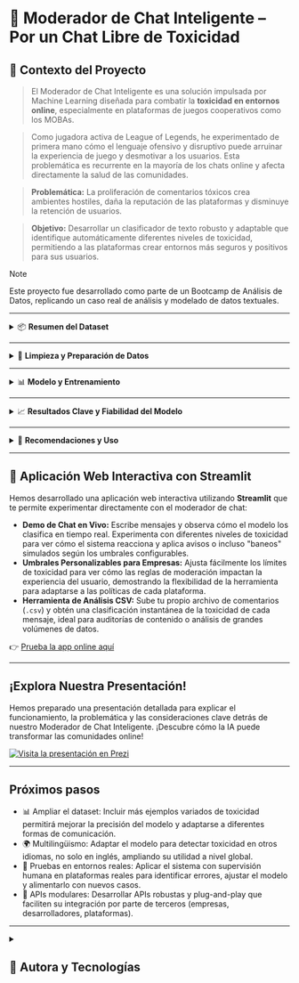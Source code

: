 # 💬 Moderador de Chat Inteligente – Por un Chat Libre de Toxicidad

## 🧩 Contexto del Proyecto

> El Moderador de Chat Inteligente es una solución impulsada por Machine Learning diseñada para combatir la **toxicidad en entornos online**, especialmente en plataformas de juegos cooperativos como los MOBAs.

> Como jugadora activa de League of Legends, he experimentado de primera mano cómo el lenguaje ofensivo y disruptivo puede arruinar la experiencia de juego y desmotivar a los usuarios. Esta problemática es recurrente en la mayoría de los chats online y afecta directamente la salud de las comunidades.

> **Problemática:** La proliferación de comentarios tóxicos crea ambientes hostiles, daña la reputación de las plataformas y disminuye la retención de usuarios.

> **Objetivo:**
> Desarrollar un clasificador de texto robusto y adaptable que identifique automáticamente diferentes niveles de toxicidad, permitiendo a las plataformas crear entornos más seguros y positivos para sus usuarios.

> [!NOTE]
> Este proyecto fue desarrollado como parte de un Bootcamp de Análisis de Datos, replicando un caso real de análisis y modelado de datos textuales.

---

<details>
<summary>📦 <strong>Resumen del Dataset</strong></summary>

El modelo fue entrenado con un extenso dataset de conversaciones de chat, crucial para capturar la diversidad del lenguaje online:

- **Origen Principal:** Datos de chat de juegos, incluyendo un conjunto significativo del repositorio **"Dota 2 Toxic Chat Data" de Kaggle**, que contiene una amplia gama de interacciones en el contexto de juegos multijugador online.
- **Diversidad:** El dataset abarca una variedad de mensajes que reflejan la dinámica real de los chats, desde comentarios inofensivos hasta lenguaje ofensivo y tóxico.
- **Adaptabilidad:** Aunque los datos provienen de Dota 2, la naturaleza del lenguaje tóxico es transversal. Esto hace que el modelo sea **altamente adaptable y escalable para funcionar eficazmente en cualquier otro MOBA** (como League of Legends, Smite, etc.) y, en general, en cualquier plataforma de chat o comunidad online que busque una moderación de contenido avanzada.

</details>

---

<details>
<summary>🧹 <strong>Limpieza y Preparación de Datos</strong></summary>

Para asegurar la calidad y el balance del modelo, se aplicaron los siguientes pasos clave:

- **Estandarización:** Normalización y limpieza del texto para manejar variaciones como mayúsculas/minúsculas, puntuación y caracteres especiales.
- **Tokenización:** Conversión del texto a un formato numérico (tokens) comprensible para el modelo, utilizando el tokenizador de **DistilBERT**.
- **Manejo de Desequilibrio de Clases:** Se utilizó el algoritmo **RandomOverSampler** (parte de `imblearn`) para sobremuestrear las categorías minoritarias (por ejemplo, "Levemente Tóxico" y "Gravemente Tóxico"). Esto es crucial para que el modelo aprenda a identificar estas clases importantes con mayor precisión, sin estar sesgado por la abundancia de mensajes no tóxicos.
- **Preparación para Hugging Face:** Adaptación de los datos al formato `Dataset` compatible con la librería `Hugging Face Transformers` para el entrenamiento.

</details>

---

<details>
<summary>📊 <strong>Modelo y Entrenamiento</strong></summary>

- **Algoritmo Base:** Se utilizó **DistilBERT**, una versión más pequeña y rápida de BERT, optimizada para tareas de clasificación de texto. DistilBERT es un modelo de última generación pre-entrenado en grandes volúmenes de texto, lo que le permite entender el contexto y los matices del lenguaje de forma excepcional.
- **Técnica:** **Fine-tuning** (ajuste fino) de DistilBERT. Esto significa que el modelo pre-entrenado se adaptó específicamente a la tarea de clasificar mensajes de chat tóxicos, aprendiendo de nuestros datos etiquetados.
- **Clasificación Multicategoría:** El modelo clasifica los mensajes en cuatro categorías principales:
    - **No Tóxico:** Mensajes inofensivos y respetuosos.
    - **Acción/Juego:** Mensajes relacionados con la dinámica del juego sin toxicidad.
    - **Levemente Tóxico:** Mensajes con tono negativo o sarcasmo sutil, pero no gravemente ofensivos.
    - **Gravemente Tóxico:** Mensajes con lenguaje vulgar, amenazas o insultos severos.
- **Plataforma de Entrenamiento:** Se utilizó el `Trainer` de la librería `Hugging Face Transformers` para una gestión eficiente del entrenamiento.

</details>

---

<details>
<summary>📈 <strong>Resultados Clave y Fiabilidad del Modelo</strong></summary>

- **Alta Precisión en Detección Crítica:** El modelo demuestra una **alta fiabilidad** en la clasificación de mensajes, especialmente en la detección de contenido "**Gravemente Tóxico**" y "**No Tóxico**". Esto significa que es muy efectivo en identificar el contenido más dañino y en diferenciarlo de los mensajes seguros.
- **Manejo de Sutiles Matices:** Gracias al entrenamiento con DistilBERT y el sobremuestreo, el modelo también tiene una capacidad significativa para identificar el contenido "**Levemente Tóxico**" y de "**Acción/Juego**", aunque estas categorías pueden presentar un mayor desafío debido a su naturaleza más ambigua o su menor representación inicial en los datos.
- **Fiabilidad en Contextos Empresariales:** La robustez del modelo lo hace idóneo para su aplicación en entornos reales, proporcionando una base sólida para la automatización de la moderación de contenido.

**[Aquí se insertarán las métricas detalladas y su explicación simplificada una vez que estén disponibles y el Streamlit funcione.]**

---

### 📄 Informe Detallado del Modelo

Para un análisis técnico más profundo del rendimiento del modelo y las decisiones de diseño, puedes descargar el informe completo aquí:

[Enlace de descarga del informe (PDF/Markdown) - ¡Pronto disponible!]

</details>

---

<details>
<summary>🧭 <strong>Recomendaciones y Uso</strong></summary>

El Moderador de Chat Inteligente es una herramienta potente, pero su implementación óptima requiere considerar:

- **Herramienta de Apoyo, No Sustituto Total:** Debe complementar, no reemplazar por completo, la moderación humana, especialmente para casos complejos que requieran juicio contextual.
- **Umbrales Configurables:** Las empresas pueden ajustar los umbrales de toxicidad y baneo (como se demuestra en la aplicación Streamlit) para adaptar la sensibilidad del moderador a sus políticas específicas de comunidad.
- **Monitoreo Continuo:** Los modelos de IA necesitan ser monitoreados y reentrenados periódicamente con nuevos datos para adaptarse a la evolución del lenguaje y las nuevas formas de toxicidad.
- **Feedback Loop:** Implementar un sistema donde los moderadores humanos puedan corregir las predicciones del modelo, lo que a su vez retroalimenta y mejora futuras versiones del modelo.

</details>

---

## 🚀 Aplicación Web Interactiva con Streamlit

Hemos desarrollado una aplicación web interactiva utilizando **Streamlit** que te permite experimentar directamente con el moderador de chat:

- **Demo de Chat en Vivo:** Escribe mensajes y observa cómo el modelo los clasifica en tiempo real. Experimenta con diferentes niveles de toxicidad para ver cómo el sistema reacciona y aplica avisos o incluso "baneos" simulados según los umbrales configurables.
- **Umbrales Personalizables para Empresas:** Ajusta fácilmente los límites de toxicidad para ver cómo las reglas de moderación impactan la experiencia del usuario, demostrando la flexibilidad de la herramienta para adaptarse a las políticas de cada plataforma.
- **Herramienta de Análisis CSV:** Sube tu propio archivo de comentarios (`.csv`) y obtén una clasificación instantánea de la toxicidad de cada mensaje, ideal para auditorías de contenido o análisis de grandes volúmenes de datos.

👉 [Prueba la app online aquí](https://moba-chat-moderator-gcnvlaagvoqyzxjker459w.streamlit.app/)

---

## ¡Explora Nuestra Presentación!

Hemos preparado una presentación detallada para explicar el funcionamiento, la problemática y las consideraciones clave detrás de nuestro Moderador de Chat Inteligente. ¡Descubre cómo la IA puede transformar las comunidades online!

[![Visita la presentación en Prezi](https://img.shields.io/badge/Prezi-Ver%20Presentaci%C3%B3n-blue?style=for-the-badge&logo=prezi)](https://prezi.com/view/QNpmIlJ4cWOItZ1t90Re/)

---

## Próximos pasos
- 📊 Ampliar el dataset: Incluir más ejemplos variados de toxicidad permitirá mejorar la precisión del modelo y adaptarse a diferentes formas de comunicación.
- 🌍 Multilingüismo: Adaptar el modelo para detectar toxicidad en otros idiomas, no solo en inglés, ampliando su utilidad a nivel global.
- 🧪 Pruebas en entornos reales: Aplicar el sistema con supervisión humana en plataformas reales para identificar errores, ajustar el modelo y alimentarlo con nuevos casos.
- 🧰 APIs modulares: Desarrollar APIs robustas y plug-and-play que faciliten su integración por parte de terceros (empresas, desarrolladores, plataformas).

---

<details>
  <summary>
    <h2>👤 Autora y Tecnologías</h2>
  </summary>

[![Rocío](https://img.shields.io/badge/@JimenezRoDA-GitHub-181717?logo=github&style=flat-square)](https://github.com/JimenezRoDA)

---

![Python](https://img.shields.io/badge/Python-3.12.7-blue?logo=python)
![Jupyter](https://img.shields.io/badge/Jupyter-Notebook-orange?logo=jupyter)
![Streamlit](https://img.shields.io/badge/Streamlit-App-red?logo=streamlit)
![Transformers](https://img.shields.io/badge/Hugging%20Face-Transformers-yellow?logo=huggingface)
![PyTorch](https://img.shields.io/badge/PyTorch-Deep%20Learning-orange?logo=pytorch)
![Scikit-learn](https://img.shields.io/badge/Scikit--learn-ML%20Tools-green?logo=scikitlearn)
![Imblearn](https://img.shields.io/badge/Imblearn-Imbalanced%20Data-purple)
![Status](https://img.shields.io/badge/Status-In%20Progress-orange)

[🔝 Volver arriba](#-moderador-de-chat-inteligente--por-un-chat-libre-de-toxicidad)
</details>
